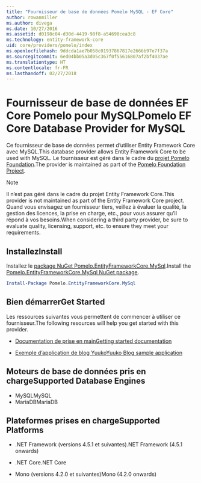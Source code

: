 ```yaml
---
title: "Fournisseur de base de données Pomelo MySQL - EF Core"
author: rowanmiller
ms.author: divega
ms.date: 10/27/2016
ms.assetid: d0198c04-d30d-4419-98f8-a54690cea3c8
ms.technology: entity-framework-core
uid: core/providers/pomelo/index
ms.openlocfilehash: 9ddcda1ae7b058c01937867817e2666b97e7f37a
ms.sourcegitcommit: 6ed04bb05a3d05c367f0f55616807af2bf4037ae
ms.translationtype: HT
ms.contentlocale: fr-FR
ms.lasthandoff: 02/27/2018
---
```

# <a name="pomelo-ef-core-database-provider-for-mysql"></a><span data-ttu-id="4d63e-102">Fournisseur de base de données EF Core Pomelo pour MySQL</span><span class="sxs-lookup"><span data-stu-id="4d63e-102">Pomelo EF Core Database Provider for MySQL</span></span>

<span data-ttu-id="4d63e-103">Ce fournisseur de base de données permet d’utiliser Entity Framework Core avec MySQL.</span><span class="sxs-lookup"><span data-stu-id="4d63e-103">This database provider allows Entity Framework Core to be used with MySQL.</span></span> <span data-ttu-id="4d63e-104">Le fournisseur est géré dans le cadre du [projet Pomelo Foundation](https://github.com/PomeloFoundation/Pomelo.EntityFrameworkCore.MySql).</span><span class="sxs-lookup"><span data-stu-id="4d63e-104">The provider is maintained as part of the [Pomelo Foundation Project](https://github.com/PomeloFoundation/Pomelo.EntityFrameworkCore.MySql).</span></span>

> [!NOTE]  
>
> <span data-ttu-id="4d63e-105">Il n’est pas géré dans le cadre du projet Entity Framework Core.</span><span class="sxs-lookup"><span data-stu-id="4d63e-105">This provider is not maintained as part of the Entity Framework Core project.</span></span> <span data-ttu-id="4d63e-106">Quand vous envisagez un fournisseur tiers, veillez à évaluer la qualité, la gestion des licences, la prise en charge, etc., pour vous assurer qu’il répond à vos besoins.</span><span class="sxs-lookup"><span data-stu-id="4d63e-106">When considering a third party provider, be sure to evaluate quality, licensing, support, etc. to ensure they meet your requirements.</span></span>

## <a name="install"></a><span data-ttu-id="4d63e-107">Installez</span><span class="sxs-lookup"><span data-stu-id="4d63e-107">Install</span></span>

<span data-ttu-id="4d63e-108">Installez le [package NuGet Pomelo.EntityFrameworkCore.MySql](https://www.nuget.org/packages/Pomelo.EntityFrameworkCore.MySql).</span><span class="sxs-lookup"><span data-stu-id="4d63e-108">Install the [Pomelo.EntityFrameworkCore.MySql NuGet package](https://www.nuget.org/packages/Pomelo.EntityFrameworkCore.MySql).</span></span>

``` powershell
Install-Package Pomelo.EntityFrameworkCore.MySql
```

## <a name="get-started"></a><span data-ttu-id="4d63e-109">Bien démarrer</span><span class="sxs-lookup"><span data-stu-id="4d63e-109">Get Started</span></span>

<span data-ttu-id="4d63e-110">Les ressources suivantes vous permettent de commencer à utiliser ce fournisseur.</span><span class="sxs-lookup"><span data-stu-id="4d63e-110">The following resources will help you get started with this provider.</span></span>
* [<span data-ttu-id="4d63e-111">Documentation de prise en main</span><span class="sxs-lookup"><span data-stu-id="4d63e-111">Getting started documentation</span></span>](https://github.com/PomeloFoundation/Pomelo.EntityFrameworkCore.MySql/blob/master/README.md#getting-started)

* [<span data-ttu-id="4d63e-112">Exemple d’application de blog Yuuko</span><span class="sxs-lookup"><span data-stu-id="4d63e-112">Yuuko Blog sample application</span></span>](https://github.com/PomeloFoundation/YuukoBlog)

## <a name="supported-database-engines"></a><span data-ttu-id="4d63e-113">Moteurs de base de données pris en charge</span><span class="sxs-lookup"><span data-stu-id="4d63e-113">Supported Database Engines</span></span>

* <span data-ttu-id="4d63e-114">MySQL</span><span class="sxs-lookup"><span data-stu-id="4d63e-114">MySQL</span></span>
* <span data-ttu-id="4d63e-115">MariaDB</span><span class="sxs-lookup"><span data-stu-id="4d63e-115">MariaDB</span></span>

## <a name="supported-platforms"></a><span data-ttu-id="4d63e-116">Plateformes prises en charge</span><span class="sxs-lookup"><span data-stu-id="4d63e-116">Supported Platforms</span></span>

* <span data-ttu-id="4d63e-117">.NET Framework (versions 4.5.1 et suivantes)</span><span class="sxs-lookup"><span data-stu-id="4d63e-117">.NET Framework (4.5.1 onwards)</span></span>

* <span data-ttu-id="4d63e-118">.NET Core</span><span class="sxs-lookup"><span data-stu-id="4d63e-118">.NET Core</span></span>

* <span data-ttu-id="4d63e-119">Mono (versions 4.2.0 et suivantes)</span><span class="sxs-lookup"><span data-stu-id="4d63e-119">Mono (4.2.0 onwards)</span></span>
